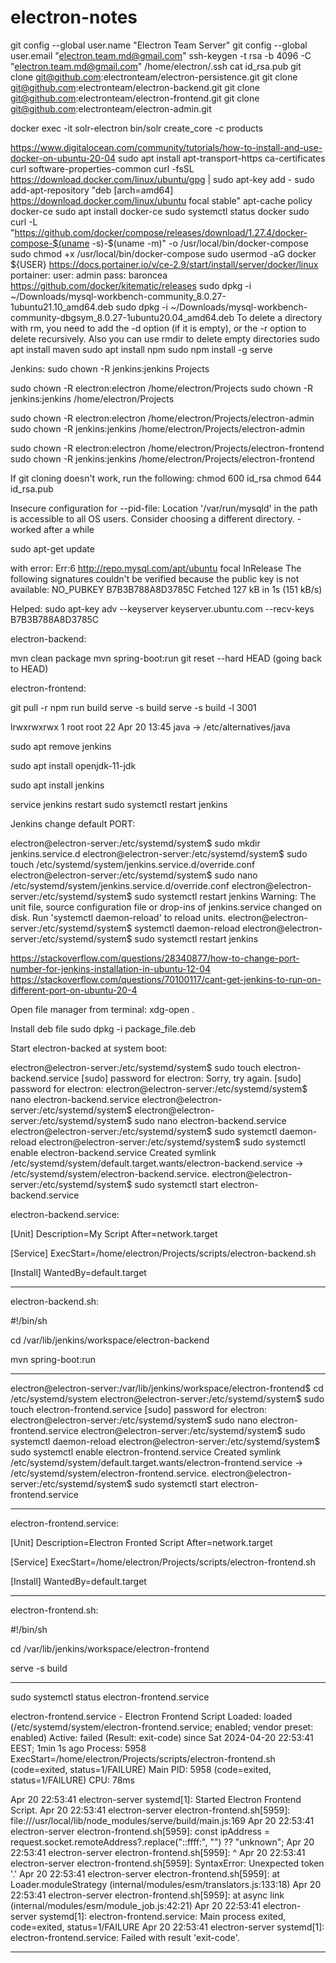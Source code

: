 # electron-notes

git config --global user.name "Electron Team Server"
git config --global user.email "electron.team.md@gmail.com"
ssh-keygen -t rsa -b 4096 -C "electron.team.md@gmail.com"
/home/electron/.ssh
cat id_rsa.pub
git clone git@github.com:electronteam/electron-persistence.git
git clone git@github.com:electronteam/electron-backend.git
git clone git@github.com:electronteam/electron-frontend.git
git clone git@github.com:electronteam/electron-admin.git

docker exec -it solr-electron bin/solr create_core -c products 

https://www.digitalocean.com/community/tutorials/how-to-install-and-use-docker-on-ubuntu-20-04
sudo apt install apt-transport-https ca-certificates curl software-properties-common
curl -fsSL https://download.docker.com/linux/ubuntu/gpg | sudo apt-key add -
sudo add-apt-repository "deb [arch=amd64] https://download.docker.com/linux/ubuntu focal stable"
apt-cache policy docker-ce
sudo apt install docker-ce
sudo systemctl status docker
sudo curl -L "https://github.com/docker/compose/releases/download/1.27.4/docker-compose-$(uname -s)-$(uname -m)" -o /usr/local/bin/docker-compose
sudo chmod +x /usr/local/bin/docker-compose
sudo usermod -aG docker ${USER}
https://docs.portainer.io/v/ce-2.9/start/install/server/docker/linux
portainer:
user: admin
pass: baroncea
https://github.com/docker/kitematic/releases
sudo dpkg -i ~/Downloads/mysql-workbench-community_8.0.27-1ubuntu21.10_amd64.deb
sudo dpkg -i ~/Downloads/mysql-workbench-community-dbgsym_8.0.27-1ubuntu20.04_amd64.deb
To delete a directory with rm, you need to add the -d option (if it is empty), or the -r option to delete recursively. Also you can use rmdir to delete empty directories
sudo apt install maven
sudo apt install npm
sudo npm install -g serve

Jenkins:
sudo chown -R jenkins:jenkins Projects

sudo chown -R electron:electron /home/electron/Projects
sudo chown -R jenkins:jenkins /home/electron/Projects

sudo chown -R electron:electron /home/electron/Projects/electron-admin
sudo chown -R jenkins:jenkins /home/electron/Projects/electron-admin

sudo chown -R electron:electron /home/electron/Projects/electron-frontend
sudo chown -R jenkins:jenkins /home/electron/Projects/electron-frontend

If git cloning doesn't work, run the following:
chmod 600 id_rsa
chmod 644 id_rsa.pub



Insecure configuration for --pid-file: Location '/var/run/mysqld' in the path is accessible to all OS users. Consider choosing a different directory. - worked after a while

sudo apt-get update

with error:
Err:6 http://repo.mysql.com/apt/ubuntu focal InRelease
  The following signatures couldn't be verified because the public key is not available: NO_PUBKEY B7B3B788A8D3785C
Fetched 127 kB in 1s (151 kB/s)

Helped:
sudo apt-key adv --keyserver keyserver.ubuntu.com --recv-keys B7B3B788A8D3785C



electron-backend:

mvn clean package
mvn spring-boot:run
git reset --hard HEAD       (going back to HEAD)

electron-frontend:

git pull -r
npm run build
serve -s build
serve -s build -l 3001


lrwxrwxrwx 1 root root           22 Apr 20 13:45  java -> /etc/alternatives/java

sudo apt remove jenkins

sudo apt install openjdk-11-jdk

sudo apt install jenkins

service jenkins restart
sudo systemctl restart jenkins

Jenkins change default PORT:

electron@electron-server:/etc/systemd/system$ sudo mkdir jenkins.service.d
electron@electron-server:/etc/systemd/system$ sudo touch /etc/systemd/system/jenkins.service.d/override.conf
electron@electron-server:/etc/systemd/system$ sudo nano /etc/systemd/system/jenkins.service.d/override.conf
electron@electron-server:/etc/systemd/system$ sudo systemctl restart jenkins
Warning: The unit file, source configuration file or drop-ins of jenkins.service changed on disk. Run 'systemctl daemon-reload' to reload units.
electron@electron-server:/etc/systemd/system$ systemctl daemon-reload
electron@electron-server:/etc/systemd/system$ sudo systemctl restart jenkins

https://stackoverflow.com/questions/28340877/how-to-change-port-number-for-jenkins-installation-in-ubuntu-12-04
https://stackoverflow.com/questions/70100117/cant-get-jenkins-to-run-on-different-port-on-ubuntu-20-4

Open file manager from terminal:
xdg-open .

Install deb file
sudo dpkg -i package_file.deb

Start electron-backed at system boot:

electron@electron-server:/etc/systemd/system$ sudo touch electron-backend.service
[sudo] password for electron: 
Sorry, try again.
[sudo] password for electron: 
electron@electron-server:/etc/systemd/system$ nano electron-backend.service 
electron@electron-server:/etc/systemd/system$ 
electron@electron-server:/etc/systemd/system$ sudo nano electron-backend.service 
electron@electron-server:/etc/systemd/system$ sudo systemctl daemon-reload
electron@electron-server:/etc/systemd/system$ sudo systemctl enable electron-backend.service 
Created symlink /etc/systemd/system/default.target.wants/electron-backend.service → /etc/systemd/system/electron-backend.service.
electron@electron-server:/etc/systemd/system$ sudo systemctl start electron-backend.service 

electron-backend.service:

[Unit]
Description=My Script
After=network.target

[Service]
ExecStart=/home/electron/Projects/scripts/electron-backend.sh

[Install]
WantedBy=default.target

****************************************
electron-backend.sh:

#!/bin/sh

cd /var/lib/jenkins/workspace/electron-backend

mvn spring-boot:run

****************************************

electron@electron-server:/var/lib/jenkins/workspace/electron-frontend$ cd /etc/systemd/system
electron@electron-server:/etc/systemd/system$ sudo touch electron-frontend.service
[sudo] password for electron: 
electron@electron-server:/etc/systemd/system$ sudo nano electron-frontend.service 
electron@electron-server:/etc/systemd/system$ sudo systemctl daemon-reload
electron@electron-server:/etc/systemd/system$ sudo systemctl enable electron-frontend.service
Created symlink /etc/systemd/system/default.target.wants/electron-frontend.service → /etc/systemd/system/electron-frontend.service.
electron@electron-server:/etc/systemd/system$ sudo systemctl start electron-frontend.service

****************************************
electron-frontend.service:

[Unit]
Description=Electron Fronted Script
After=network.target

[Service]
ExecStart=/home/electron/Projects/scripts/electron-frontend.sh

[Install]
WantedBy=default.target

****************************************
electron-frontend.sh:

#!/bin/sh

cd /var/lib/jenkins/workspace/electron-frontend

serve -s build

****************************************
sudo systemctl status electron-frontend.service

 electron-frontend.service - Electron Frontend Script
     Loaded: loaded (/etc/systemd/system/electron-frontend.service; enabled; vendor preset: enabled)
     Active: failed (Result: exit-code) since Sat 2024-04-20 22:53:41 EEST; 1min 1s ago
    Process: 5958 ExecStart=/home/electron/Projects/scripts/electron-frontend.sh (code=exited, status=1/FAILURE)
   Main PID: 5958 (code=exited, status=1/FAILURE)
        CPU: 78ms

Apr 20 22:53:41 electron-server systemd[1]: Started Electron Frontend Script.
Apr 20 22:53:41 electron-server electron-frontend.sh[5959]: file:///usr/local/lib/node_modules/serve/build/main.js:169
Apr 20 22:53:41 electron-server electron-frontend.sh[5959]:       const ipAddress = request.socket.remoteAddress?.replace("::ffff:", "") ?? "unknown";
Apr 20 22:53:41 electron-server electron-frontend.sh[5959]:                                                      ^
Apr 20 22:53:41 electron-server electron-frontend.sh[5959]: SyntaxError: Unexpected token '.'
Apr 20 22:53:41 electron-server electron-frontend.sh[5959]:     at Loader.moduleStrategy (internal/modules/esm/translators.js:133:18)
Apr 20 22:53:41 electron-server electron-frontend.sh[5959]:     at async link (internal/modules/esm/module_job.js:42:21)
Apr 20 22:53:41 electron-server systemd[1]: electron-frontend.service: Main process exited, code=exited, status=1/FAILURE
Apr 20 22:53:41 electron-server systemd[1]: electron-frontend.service: Failed with result 'exit-code'.

****************************************

